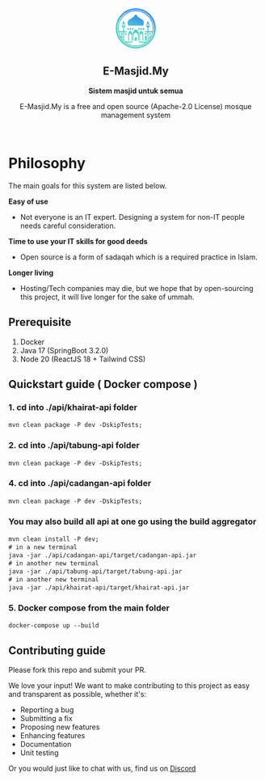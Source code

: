 <p align="center">
  <img src="./public-web/src/assets/home/logo.png" alt="E-Masjid.My" width="80" height="80"/>
</p>

<h2 align="center"><b>E-Masjid.My</b></h2>
<p align="center"><b>Sistem masjid untuk semua</b></p>
<p align="center">
  E-Masjid.My is a free and open source (Apache-2.0 License) mosque management system
<p><br>

Philosophy
=====
The main goals for this system are listed below.

**Easy of use**

- Not everyone is an IT expert. Designing a system for non-IT people needs careful consideration.

**Time to use your IT skills for good deeds**

- Open source is a form of sadaqah which is a required practice in Islam.

**Longer living**

- Hosting/Tech companies may die, but we hope that by open-sourcing this project, it will live longer for the sake of ummah.

##  Prerequisite
1. Docker
2. Java 17 (SpringBoot 3.2.0)
3. Node 20 (ReactJS 18 + Tailwind CSS)

## Quickstart guide ( Docker compose )
### 1. cd into ./api/khairat-api folder
```
mvn clean package -P dev -DskipTests;
```
### 2. cd into ./api/tabung-api folder
```
mvn clean package -P dev -DskipTests;
```
### 4. cd into ./api/cadangan-api folder
```
mvn clean package -P dev -DskipTests;
```
### You may also build all api at one go using the build aggregator
```shell
mvn clean install -P dev;
# in a new terminal
java -jar ./api/cadangan-api/target/cadangan-api.jar
# in another new terminal
java -jar ./api/tabung-api/target/tabung-api.jar
# in another new terminal
java -jar ./api/khairat-api/target/khairat-api.jar 
```
### 5. Docker compose from the main folder
```
docker-compose up --build
```
## Contributing guide

Please fork this repo and submit your PR.

We love your input! We want to make contributing to this project as easy and transparent as possible, whether it's:

- Reporting a bug
- Submitting a fix
- Proposing new features
- Enhancing features
- Documentation
- Unit testing
  
Or you would just like to chat with us, find us on [Discord](https://discord.gg/SX64rWJJ)
